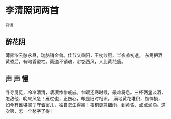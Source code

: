 # 李清照词两首

`背诵`

## 醉花阴

薄雾浓云愁永昼，瑞脑销金兽。佳节又重阳，玉枕纱厨，半夜凉初透。
东篱把酒黄昏后，有暗香盈袖。莫道不销魂，帘卷西风，人比黄花瘦。

## 声 声 慢

寻寻觅觅，冷冷清清，凄凄惨惨戚戚。乍暖还寒时候，最难将息。三杯两盏淡酒，怎敌他、晚来风急！雁过也，正伤心，却是旧时相识。
满地黄花堆积，憔悴损，如今有谁堪摘？守着窗儿，独自怎生得黑！梧桐更兼细雨，到黄昏、点点滴滴。这次第，怎一个愁字了得！
